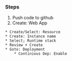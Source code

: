 ### Steps
1. Push code to github
2. Create: Web App
```
* Create/Select: Resource
* Create: Instance name
* Select; Runtime stack
* Review + Create
* Goto: Deployment
    * Continious Dep: Enable
```
